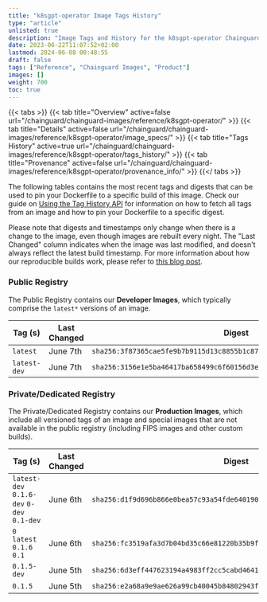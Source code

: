 ```yaml
---
title: "k8sgpt-operator Image Tags History"
type: "article"
unlisted: true
description: "Image Tags and History for the k8sgpt-operator Chainguard Image"
date: 2023-06-22T11:07:52+02:00
lastmod: 2024-06-08 00:48:55
draft: false
tags: ["Reference", "Chainguard Images", "Product"]
images: []
weight: 700
toc: true
---
```


{{< tabs >}}
{{< tab title="Overview" active=false url="/chainguard/chainguard-images/reference/k8sgpt-operator/" >}}
{{< tab title="Details" active=false url="/chainguard/chainguard-images/reference/k8sgpt-operator/image_specs/" >}}
{{< tab title="Tags History" active=true url="/chainguard/chainguard-images/reference/k8sgpt-operator/tags_history/" >}}
{{< tab title="Provenance" active=false url="/chainguard/chainguard-images/reference/k8sgpt-operator/provenance_info/" >}}
{{</ tabs >}}

The following tables contains the most recent tags and digests that can be used to pin your Dockerfile to a specific build of this image. Check our guide on [Using the Tag History API](/chainguard/chainguard-images/using-the-tag-history-api/) for information on how to fetch all tags from an image and how to pin your Dockerfile to a specific digest.

Please note that digests and timestamps only change when there is a change to the image, even though images are rebuilt every night. The "Last Changed" column indicates when the image was last modified, and doesn't always reflect the latest build timestamp. For more information about how our reproducible builds work, please refer to [this blog post](https://www.chainguard.dev/unchained/reproducing-chainguards-reproducible-image-builds).

### Public Registry
The Public Registry contains our **Developer Images**, which typically comprise the `latest*` versions of an image.

| Tag (s)       | Last Changed | Digest                                                                    |
|---------------|--------------|---------------------------------------------------------------------------|
|  `latest`     | June 7th     | `sha256:3f87365cae5fe9b7b9115d13c8855b1c8719f8deb3084bdf45618ea5a3a61d65` |
|  `latest-dev` | June 7th     | `sha256:3156e1e5ba46417ba658499c6f60156d3e6b90b0c53705e61c1fd94316ed0f62` |


### Private/Dedicated Registry
The Private/Dedicated Registry contains our **Production Images**, which include all versioned tags of an image and special images that are not available in the public registry (including FIPS images and other custom builds).

| Tag (s)                                     | Last Changed | Digest                                                                    |
|---------------------------------------------|--------------|---------------------------------------------------------------------------|
|  `latest-dev` `0.1.6-dev` `0-dev` `0.1-dev` | June 6th     | `sha256:d1f9d696b866e0bea57c93a54fde640190bf6198755bd6eac73903ab5e236dca` |
|  `0` `latest` `0.1.6` `0.1`                 | June 6th     | `sha256:fc3519afa3d7b04bd35c66e81220b35b9fba0aefa1777029949007369e666d5b` |
|  `0.1.5-dev`                                | June 5th     | `sha256:6d3eff447623194a4983ff2cc5cabd46419bb6b5c1c2335599e5b6a24b2b563b` |
|  `0.1.5`                                    | June 5th     | `sha256:e2a68a9e9ae626a99cb40045b84802943f9191575132bb4f3a241c52c3634625` |

